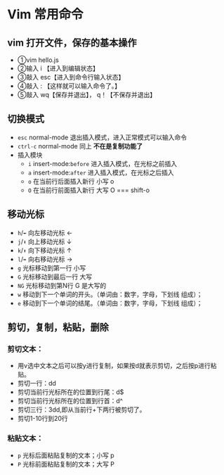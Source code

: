 # Vim 常用命令
## vim 打开文件，保存的基本操作
- ①vim hello.js  
- ②输入    i 【进入到编辑状态】  
- ③敲入     esc【进入到命令行输入状态】  
- ④敲入     : 【这样就可以输入命令了。】  
- ⑤敲入   wq【保存并退出】， q！【不保存并退出】  
## 切换模式
- `esc` normal-mode 退出插入模式，进入正常模式可以输入命令
- `ctrl-c` normal-mode 同上 **不在是复制功能了**
- 插入模块
  - `i`   insert-mode:`before`  进入插入模式，在光标之前插入
  - `a`   insert-mode:`after`  进入插入模式，在光标之后插入
  - `o` 在当前行后面插入新行 小写 o
  - `O` 在当前行前面插入新行 大写 O === shift-o
## 移动光标
- `h`/`⬅️` 向左移动光标 ←
- `j`/`⬇️` 向上移动光标 ↓
- `k`/`⬆️` 向下移动光标 ↑
- `l`/`➡️` 向右移动光标 →
- `g` 光标移动到第一行 小写
- `G` 光标移动到最后一行 大写
- `NG` 光标移动到第N行  G 是大写的
- `w` 移动到下一个单词的开头。（单词由：数字，字母，下划线 组成）；
- `e` 移动到下一个单词的结尾。（单词由：数字，字母，下划线 组成）；
## 剪切，复制，粘贴，删除
### 剪切文本：
- 用v选中文本之后可以按y进行复制，如果按d就表示剪切，之后按p进行粘贴。
- 剪切一行：dd
- 剪切当前行光标所在的位置到行尾：d$
- 剪切当前行光标所在的位置到行首：d^
- 剪切三行：3dd,即从当前行+下两行被剪切了。
- 剪切1-10行到20行
### 粘贴文本：
- `p` 光标后面粘贴复制的文本；小写 p
- `P` 光标前面粘贴复制的文本；大写 P
